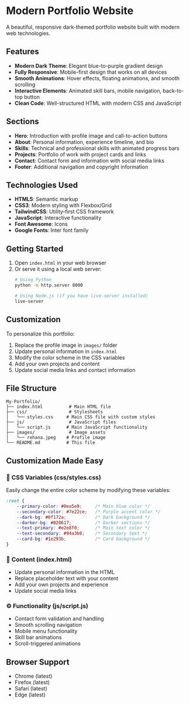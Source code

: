 # Modern Portfolio Website

A beautiful, responsive dark-themed portfolio website built with modern web technologies.

## Features

- **Modern Dark Theme**: Elegant blue-to-purple gradient design
- **Fully Responsive**: Mobile-first design that works on all devices
- **Smooth Animations**: Hover effects, floating animations, and smooth scrolling
- **Interactive Elements**: Animated skill bars, mobile navigation, back-to-top button
- **Clean Code**: Well-structured HTML with modern CSS and JavaScript

## Sections

- **Hero**: Introduction with profile image and call-to-action buttons
- **About**: Personal information, experience timeline, and bio
- **Skills**: Technical and professional skills with animated progress bars
- **Projects**: Portfolio of work with project cards and links
- **Contact**: Contact form and information with social media links
- **Footer**: Additional navigation and copyright information

## Technologies Used

- **HTML5**: Semantic markup
- **CSS3**: Modern styling with Flexbox/Grid
- **TailwindCSS**: Utility-first CSS framework
- **JavaScript**: Interactive functionality
- **Font Awesome**: Icons
- **Google Fonts**: Inter font family

## Getting Started

1. Open `index.html` in your web browser
2. Or serve it using a local web server:
   ```bash
   # Using Python
   python -m http.server 8000
   
   # Using Node.js (if you have live-server installed)
   live-server
   ```

## Customization

To personalize this portfolio:

1. Replace the profile image in `images/` folder
2. Update personal information in `index.html`
3. Modify the color scheme in the CSS variables
4. Add your own projects and content
5. Update social media links and contact information

## File Structure

```
My-Portfolio/
├── index.html          # Main HTML file
├── css/                # Stylesheets
│   └── styles.css     # Main CSS file with custom styles
├── js/                 # JavaScript files
│   └── script.js      # Main JavaScript functionality
├── images/             # Image assets
│   └── rehana.jpeg    # Profile image
└── README.md          # This file
```

## Customization Made Easy

### 🎨 **CSS Variables (css/styles.css)**
Easily change the entire color scheme by modifying these variables:
```css
:root {
    --primary-color: #0ea5e9;     /* Main blue color */
    --secondary-color: #7e22ce;   /* Purple accent color */
    --dark-bg: #0f172a;           /* Dark background */
    --darker-bg: #020617;         /* Darker sections */
    --text-primary: #e2e8f0;      /* Main text color */
    --text-secondary: #94a3b8;    /* Secondary text */
    --card-bg: #1e293b;           /* Card background */
}
```

### 📝 **Content (index.html)**
- Update personal information in the HTML
- Replace placeholder text with your content
- Add your own projects and experience
- Update social media links

### ⚙️ **Functionality (js/script.js)**
- Contact form validation and handling
- Smooth scrolling navigation
- Mobile menu functionality
- Skill bar animations
- Scroll-triggered animations

## Browser Support

- Chrome (latest)
- Firefox (latest)
- Safari (latest)
- Edge (latest)


